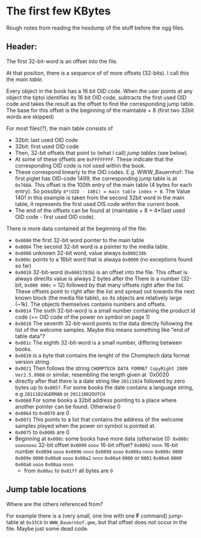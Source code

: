 The first few KBytes
====================

Rough notes from reading the hexdump of the stuff before the ogg files.

Header:
-------

The first 32-bit-word is an offset into the file.

At that position, there is a sequence of of more offsets (32-bits). I call this the *main table*.

Every object in the book has a 16 bit OID code. When the user points at any object the tiptoi identifies its 16 bit OID code, subtracts the first used OID code and takes the result as the offset to find the corresponding jump table. The base for this offset is the beginning of the maintable + 8 (first two 32bit words are skipped)

For most files(?), the main table consists of
 * 32bit: last used OID code
 * 32bit: first used OID code
 * Then, 32-bit offsets that point to (what I call) *jump tables* (see below).
 * At some of these offsets are `0xFFFFFFFF`. These indicate that the corresponding OID code is not used within the book.
 * These correspond linearly to the OID codes.
   E.g. WWW_Bauernhof: The first piglet has OID-code 1499, the corresponding
   jump table is at `0x766A`. This offset is the 100th entry of the main table (4 bytes for each entry). So possibly `4*(OID - 1401) = main table index + 8`. The Value 1401 in this example is taken from the second 32bit word in the main table, it represents the first used OIS code within the current book.
 * The end of the offsets can be found at (maintable + 8 + 4*(last used OID code - first used OID code).

There is more data contained at the beginning of the file:
 * `0x0000` the first 32-bit word pointer to the main table
 * `0x0004` The second 32-bit word is a pointer to the media table.
 * `0x0008` unknown 32-bit word, value always `0x000238b`
 * `0x000c` points to a 16bit word that is alwaya `0x0000` (no exceptions found so far)
 * `0x0010` 32-bit-word (`0x0001703b`) is an offset into the file. This offset is always direcIts value is always 2 bytes after the There is a
   number (32-bit, `0x000 000c` = 12) followed by that many offsets right after
   the list. These offsets point to right after the list and spread out towards the
   next known block (the media file table), so its objects are relatively large
   (~1k). The objects themselves contains numbers and offsets.
 * `0x0014` The sixth 32-bit-word is a small number containing the product id code (== OID code of the power on symbol on page 1)
 * `0x0018` The seventh 32-bit-word points to the data directly following the list of the welcome samples. Maybe this means something like "end of table data"?
 * `0x001c` The eighth 32-bit-word is a small number, differing between books.
 * `0x0020` is a byte that contains the lenght of the Chomptech data format version string.
 * `0x0021` Then follows the string `CHOMPTECH DATA FORMAT CopyRight 2009 Ver2.5.0908` or similar, resembling the length given at `0x0020
 * directly after that there is a date string like `20111024` followed by zero bytes up to `0x005f`. For some books the date contains a language string, e.g `20111024GERMAN` or `20111002DUTCH`
 * `0x0060` For some books a 32bit address pointing to a place where another pointer can be found. Otherwise 0
 * `0x0064` to `0x0070` are 0
 * `0x0071` This points to a list that contains the address of the welcome samples played when the power on symbol is pointed at.
 * `0x0075` to `0x008b` are 0
 * Beginning at `0x008c` some books have more data (otherwise 0):
   `0x008c`      `oooooooo` 32-bit offset
   `0x0090`      `oooo` 16-bit offset?
   `0x0092`      `nnnn` 16-bit number
   `0x0094`      `oooo`
   `0x0096`      `nnnn`
   `0x0098`      `oooo`
   `0x009a`      `nnnn`
   `0x009c`      `0000`
   `0x009e`      `0000`
   `0x00a0`      `oooo`
   `0x00a2`      `nnnn`
   `0x00a4`      `0000` or `0001`
   `0x00a6`      `0000`
   `0x00a8`      `oooo`
   `0x00aa`      `nnnn`
   * from `0x00ac` to `0x01ff` all bytes are `0`

Jump table locations
--------------------

Where are the others referenced from?

For example there is a (very small, one line with one **F** command) jump-table at `0x35C0` in `WWW_Bauernhof.gme`, but that offset does not occur in the file. Maybe just some dead code.
